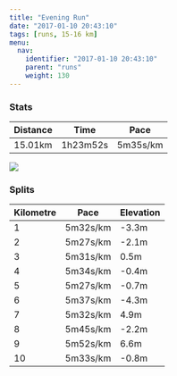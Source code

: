 ```yaml
---
title: "Evening Run"
date: "2017-01-10 20:43:10"
tags: [runs, 15-16 km]
menu:
  nav:
    identifier: "2017-01-10 20:43:10"
    parent: "runs"
    weight: 130
---
```


### Stats

| Distance | Time | Pace |
|----------|------|------|
|15.01km|1h23m52s|5m35s/km|

<img src='https://maps.googleapis.com/maps/api/staticmap?maptype=roadmap&path=enc:_xjeIpgvLwJaCsB~Te@|ZtBfAcAz@T`FvEfTzEfNfCnBfA|L`FpKnHxCfLbUdFlRlFzc@m@sBt@lr@iBxWNdWjChR`FhP`PlSpUnIlEgLbEkFrB|@nByHhJmNjFcCh^l]xXvIwUeF_c@u_@gExAiJdOAlD}AfC{Bi@eMlS_SmGiFaE_J{NwFmSsBuS`C_mAaAcRj@lAoGsc@gHeXmKcPeDMoEcFeE_WwIeNs@}IkDmKEgG|@S}A{@x@kDXal@hFo@&key=AIzaSyAfqMeaZ1CCJFGP5cWud__oZnT_Pybg-1M&size=800x800&markers=color:yellow|label:S|53.47216,-2.24905&markers=color:green|label:F|53.4732,-2.2481399999999985'>

### Splits

| Kilometre | Pace | Elevation |
|------|------|-----------|
|1|5m32s/km|-3.3m|
|2|5m27s/km|-2.1m|
|3|5m31s/km|0.5m|
|4|5m34s/km|-0.4m|
|5|5m27s/km|-0.7m|
|6|5m37s/km|-4.3m|
|7|5m32s/km|4.9m|
|8|5m45s/km|-2.2m|
|9|5m52s/km|6.6m|
|10|5m33s/km|-0.8m|
